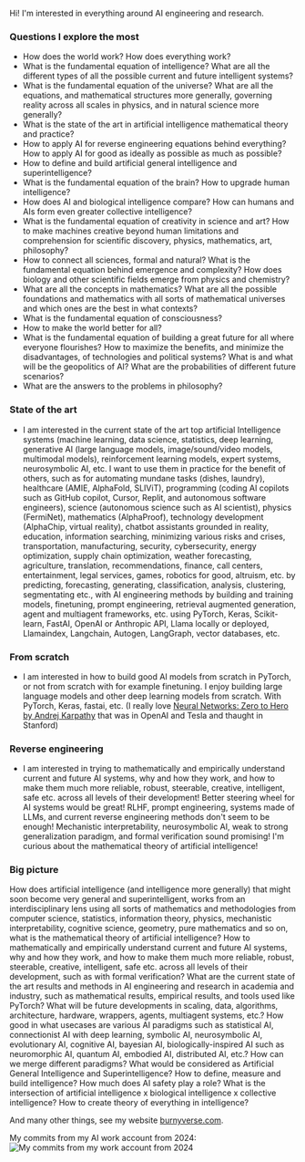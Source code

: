 Hi! I'm interested in everything around AI engineering and research.

### Questions I explore the most

- How does the world work? How does everything work?
- What is the fundamental equation of intelligence? What are all the different types of all the possible current and future intelligent systems?
- What is the fundamental equation of the universe? What are all the equations, and mathematical structures more generally, governing reality across all scales in physics, and in natural science more generally?
- What is the state of the art in artificial intelligence mathematical theory and practice?
- How to apply AI for reverse engineering equations behind everything? How to apply AI for good as ideally as possible as much as possible?
- How to define and build artificial general intelligence and superintelligence?
- What is the fundamental equation of the brain? How to upgrade human intelligence?
- How does AI and biological intelligence compare? How can humans and AIs form even greater collective intelligence?
- What is the fundamental equation of creativity in science and art? How to make machines creative beyond human limitations and comprehension for scientific discovery, physics, mathematics, art, philosophy?
- How to connect all sciences, formal and natural? What is the fundamental equation behind emergence and complexity? How does biology and other scientific fields emerge from physics and chemistry?
- What are all the concepts in mathematics? What are all the possible foundations and mathematics with all sorts of mathematical universes and which ones are the best in what contexts?
- What is the fundamental equation of consciousness?
- How to make the world better for all?
- What is the fundamental equation of building a great future for all where everyone flourishes? How to maximize the benefits, and minimize the disadvantages, of technologies and political systems? What is and what will be the geopolitics of AI? What are the probabilities of different future scenarios?
- What are the answers to the problems in philosophy?

### State of the art
- I am interested in the current state of the art top artificial Intelligence systems (machine learning, data science, statistics, deep learning, generative AI (large language models, image/sound/video models, multimodal models), reinforcement learning models, expert systems, neurosymbolic AI, etc. I want to use them in practice for the benefit of others, such as for automating mundane tasks (dishes, laundry), healthcare (AMIE, AlphaFold, SLIViT), programming (coding AI copilots such as GitHub copilot, Cursor, Replit, and autonomous software engineers), science (autonomous science such as AI scientist), physics (FermiNet), mathematics (AlphaProof), technology development (AlphaChip, virtual reality), chatbot assistants grounded in reality, education, information searching, minimizing various risks and crises, transportation, manufacturing, security, cybersecurity, energy optimization, supply chain optimization, weather forecasting, agriculture, translation, recommendations, finance, call centers, entertainment, legal services, games, robotics for good, altruism, etc. by predicting, forecasting, generating, classification, analysis, clustering, segmentating etc., with AI engineering methods by building and training models, finetuning, prompt engineering, retrieval augmented generation, agent and multiagent frameworks, etc. using PyTorch, Keras, Scikit-learn, FastAI, OpenAI or Anthropic API, Llama locally or deployed, Llamaindex, Langchain, Autogen, LangGraph, vector databases, etc. 

### From scratch
- I am interested in how to build good AI models from scratch in PyTorch, or not from scratch with for example finetuning. I enjoy building large language models and other deep learning models from scratch. With PyTorch, Keras, fastai, etc. (I really love [Neural Networks: Zero to Hero by Andrej Karpathy](https://www.youtube.com/playlist?list=PLAqhIrjkxbuWI23v9cThsA9GvCAUhRvKZ) that was in OpenAI and Tesla and thaught in Stanford)
  
### Reverse engineering
- I am interested in trying to mathematically and empirically understand current and future AI systems, why and how they work, and how to make them much more reliable, robust, steerable, creative, intelligent, safe etc. across all levels of their development! Better steering wheel for AI systems would be great! RLHF, prompt engineering, systems made of LLMs, and current reverse engineering methods don't seem to be enough! Mechanistic interpretability, neurosymbolic AI, weak to strong generalization paradigm, and formal verification sound promising! I'm curious about the mathematical theory of artificial intelligence!

### Big picture
How does artificial intelligence (and intelligence more generally) that might soon become very general and superintelligent, works from an interdisciplinary lens using all sorts of mathematics and methodologies from computer science, statistics, information theory, physics, mechanistic interpretability, cognitive science, geometry, pure mathematics and so on, what is the mathematical theory of artificial intelligence? How to mathematically and empirically understand current and future AI systems, why and how they work, and how to make them much more reliable, robust, steerable, creative, intelligent, safe etc. across all levels of their development, such as with formal verification? What are the current state of the art results and methods in AI engineering and research in academia and industry, such as mathematical results, empirical results, and tools used like PyTorch? What will be future developments in scaling, data, algorithms, architecture, hardware, wrappers, agents, multiagent systems, etc.? How good in what usecases are various AI paradigms such as statistical AI, connectionist AI with deep learning, symbolic AI, neurosymbolic AI, evolutionary AI, cognitive AI, bayesian AI, biologically-inspired AI such as neuromorphic AI, quantum AI, embodied AI, distributed AI, etc.? How can we merge different paradigms? What would be considered as Artificial General Intelligence and Superintelligence? How to define, measure and build intelligence? How much does AI safety play a role? What is the intersection of artificial intelligence x biological intelligence x collective intelligence? How to create theory of everything in intelligence?

And many other things, see my website [burnyverse.com](https://burnyverse.com/).

My commits from my AI work account from 2024:
![My commits from my work account from 2024](https://i.imgur.com/GlBDhOi.png)

<!--
**BurnyCoder/BurnyCoder** is a ✨ _special_ ✨ repository because its `README.md` (this file) appears on your GitHub profile.

Here are some ideas to get you started:

- 🔭 I’m currently working on ...
- 🌱 I’m currently learning ...
- 👯 I’m looking to collaborate on ...
- 🤔 I’m looking for help with ...
- 💬 Ask me about ...
- 📫 How to reach me: ...
- 😄 Pronouns: ...
- ⚡ Fun fact: ...
-->
